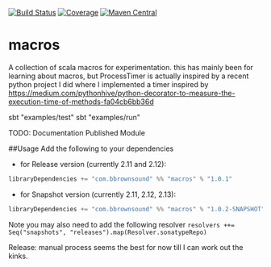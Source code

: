 [![Build Status](https://travis-ci.com/brbrown25/macros.svg?branch=master)](https://travis-ci.com/brbrown25/macros)
[![Coverage](http://codecov.io/github/brbrown25/macros?branch=master)](http://codecov.io/github/brbrown25/macros)
[![Maven Central](https://maven-badges.herokuapp.com/maven-central/com.bbrownsound/macros/badge.svg)](http://search.maven.org/#search%7Cga%7C1%7Cg%3A%22com.bbrownsound%22)

# macros
A collection of scala macros for experimentation. this has mainly been for learning about macros, but ProcessTimer
is actually inspired by a recent python project I did where I implemented a timer inspired by
https://medium.com/pythonhive/python-decorator-to-measure-the-execution-time-of-methods-fa04cb6bb36d

sbt "examples/test"
sbt "examples/run"

TODO:
Documentation
Published Module

##Usage
Add the following to your dependencies

* for Release version (currently 2.11 and 2.12):
```scala
libraryDependencies += "com.bbrownsound" %% "macros" % "1.0.1"
```
* for Snapshot version (currently 2.11, 2.12, 2.13):
```scala
libraryDependencies += "com.bbrownsound" %% "macros" % "1.0.2-SNAPSHOT"
```

Note you may also need to add the following resolver
`resolvers ++= Seq("snapshots", "releases").map(Resolver.sonatypeRepo)`

Release:
manual process seems the best for now till I can work out the kinks.
